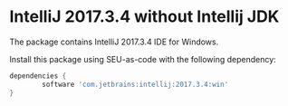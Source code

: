 IntelliJ 2017.3.4 without Intellij JDK
=====
The package contains IntelliJ 2017.3.4 IDE for Windows. 

Install this package using
SEU-as-code with the following dependency:
```groovy
dependencies {
		software 'com.jetbrains:intellij:2017.3.4:win'
}
```
